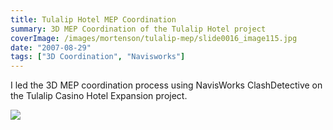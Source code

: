 ```yaml
---
title: Tulalip Hotel MEP Coordination
summary: 3D MEP Coordination of the Tulalip Hotel project
coverImage: /images/mortenson/tulalip-mep/slide0016_image115.jpg
date: "2007-08-29"
tags: ["3D Coordination", "Navisworks"]
---
```


I led the 3D MEP coordination process using NavisWorks ClashDetective on the Tulalip Casino Hotel Expansion project.

![](/images/mortenson/tulalip-mep/slide0016_image117.jpg)
